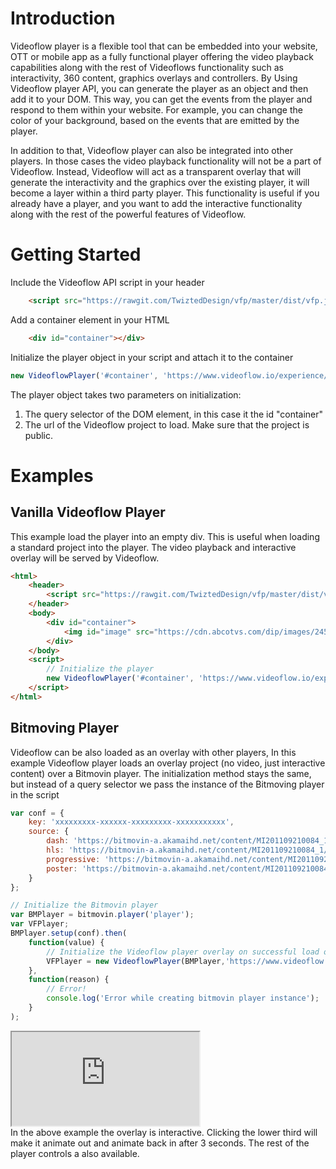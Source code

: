 # Introduction
Videoflow player is a flexible tool that can be embedded into your website, OTT or mobile app as a fully functional player offering the video playback capabilities
along with the rest of Videoflows functionality such as interactivity, 360 content, graphics overlays and controllers. By Using Videoflow player API, you can generate the player as an object
and then add it to your DOM. This way, you can get the events from the player and respond to them within your website. For example, you can change the color of your background, based on the events that are
emitted by the player.

In addition to that, Videoflow player can also be integrated into other players. In those cases the video playback functionality will not be a part of Videoflow. Instead, Videoflow will act as a transparent overlay that will
generate the interactivity and the graphics over the existing player, it will become a layer within a third party player. This functionality is useful if you already have a player, and you want to add the interactive functionality along with the rest of the powerful features of Videoflow.

# Getting Started
Include the Videoflow API script in your header
```html
    <script src="https://rawgit.com/TwiztedDesign/vfp/master/dist/vfp.js"></script>
```
Add a container element in your HTML
```html
    <div id="container"></div>
```
Initialize the player object in your script and attach it to the container
```javascript
new VideoflowPlayer('#container', 'https://www.videoflow.io/experience/Byvf_oxyVz7');
```
The player object takes two parameters on initialization:
1. The query selector of the DOM element, in this case it the id "container"
2. The url of the Videoflow project to load. Make sure that the project is public.

# Examples
## Vanilla Videoflow Player
This example load the player into an empty div. This is useful when loading a standard project into the player. The video playback and interactive overlay will be served by Videoflow.
```html
<html>
    <header>
        <script src="https://rawgit.com/TwiztedDesign/vfp/master/dist/vfp.js"></script>
    </header>
    <body>
        <div id="container">
            <img id="image" src="https://cdn.abcotvs.com/dip/images/2452137_092417-wtvd-shutterstock-nascar-generic-img.jpg?w=1280&r=16:9" style="width: 960px">
        </div>
    </body>
    <script>
        // Initialize the player
        new VideoflowPlayer('#container', 'https://www.videoflow.io/experience/xxx-xxxx-xxx');
    </script>
</html>
```


## Bitmoving Player
Videoflow can be also loaded as an overlay with other players, In this example Videoflow player loads an overlay project (no video, just interactive content) over a Bitmovin player. The initialization
method stays the same, but instead of a query selector we pass the instance of the Bitmoving player in the script

```javascript
var conf = {
    key: 'xxxxxxxxx-xxxxxx-xxxxxxxxx-xxxxxxxxxxx',
    source: {
        dash: 'https://bitmovin-a.akamaihd.net/content/MI201109210084_1/mpds/f08e80da-bf1d-4e3d-8899-f0f6155f6efa.mpd',
        hls: 'https://bitmovin-a.akamaihd.net/content/MI201109210084_1/m3u8s/f08e80da-bf1d-4e3d-8899-f0f6155f6efa.m3u8',
        progressive: 'https://bitmovin-a.akamaihd.net/content/MI201109210084_1/MI201109210084_mpeg-4_hd_high_1080p25_10mbits.mp4',
        poster: 'https://bitmovin-a.akamaihd.net/content/MI201109210084_1/poster.jpg'
    }
};

// Initialize the Bitmovin player
var BMPlayer = bitmovin.player('player');
var VFPlayer;
BMPlayer.setup(conf).then(
    function(value) {
        // Initialize the Videoflow player overlay on successful load of the Bitmovin player
        VFPlayer = new VideoflowPlayer(BMPlayer,'https://www.videoflow.io/experience/xxx-xxxx-xxx' );
    },
    function(reason) {
        // Error!
        console.log('Error while creating bitmovin player instance');
    }
);
```
<diV class="vf-example-container hd">
    <iframe src="https://rawgit.com/TwiztedDesign/vfp/master/examples/basic/index.html"></iframe>
</div>
In the above example the overlay is interactive. Clicking the lower third will make it animate out and animate back in after 3 seconds.
The rest of the player controls a also available.